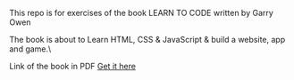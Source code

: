 This repo is for exercises of the book LEARN TO CODE written by Garry Owen

The book is about to Learn HTML, CSS & JavaScript & build a website, app and game.\

Link of the book  in PDF [Get it here](http://libgen.rs/book/index.php?md5=FA4899B55D05BF0F5D3B177004DF2375)



